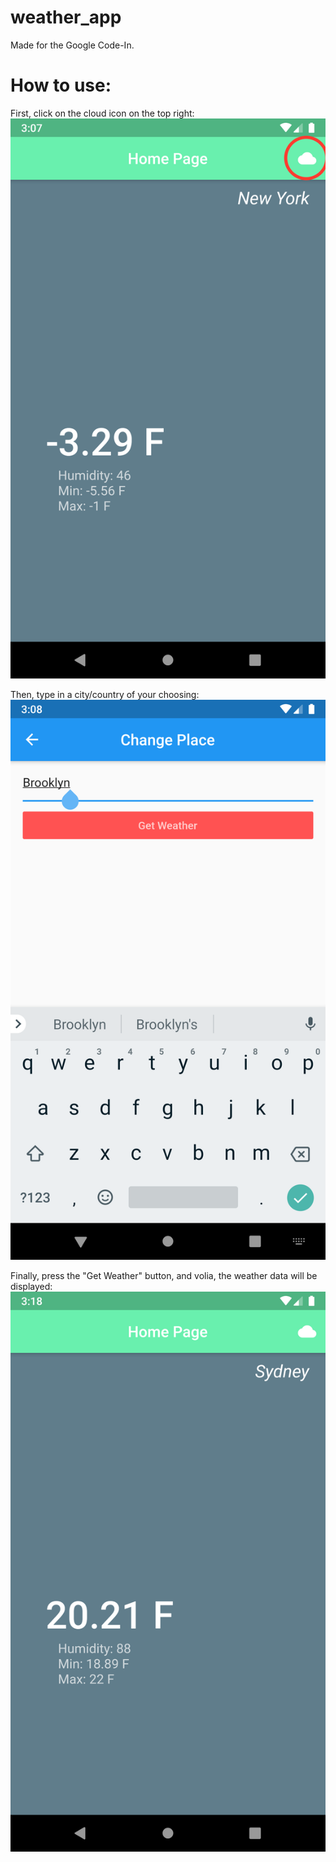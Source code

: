 # weather_app
Made for the Google Code-In.

# How to use:
First, click on the cloud icon on the top right:
![alt text](https://raw.githubusercontent.com/niknabhankhan/GCI-Flfutter-Weather-Data-App/master/readmeimages/GitHubImage1.png)

Then, type in a city/country of your choosing:
![alt text](https://raw.githubusercontent.com/niknabhankhan/GCI-Flfutter-Weather-Data-App/master/readmeimages/GitHubImage2.png)

Finally, press the "Get Weather" button, and volia, the weather data will be displayed:
![alt text](https://raw.githubusercontent.com/niknabhankhan/GCI-Flfutter-Weather-Data-App/master/readmeimages/GitHubImage3.png)
